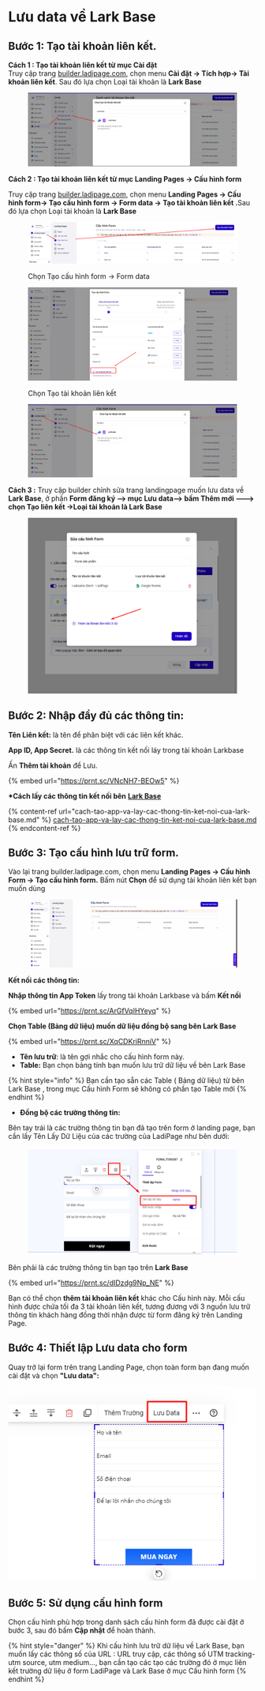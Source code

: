 # Lưu data về Lark Base

## **Bước 1: Tạo tài khoản liên kết.**

**Cách 1 : Tạo tài khoản liên kết từ mục Cài đặt** \
Truy cập trang [builder.ladipage.com](http://builder.ladipage.com/), chọn menu **Cài đặt -> Tích hợp-> Tài khoản liên kết**. Sau đó lựa chọn Loại tài khoản là **Lark Base**

<figure><img src="../../../.gitbook/assets/image (1414).png" alt=""><figcaption></figcaption></figure>

**Cách 2 : Tạo tài khoản liên kết từ mục Landing Pages -> Cấu hình form**

Truy cập trang [builder.ladipage.com](http://builder.ladipage.com/), chọn menu **Landing Pages -> Cấu hình form-> Tạo cấu hình form -> Form data -> Tạo tài khoản liên kết .**&#x53;au đó lựa chọn Loại tài khoản là **Lark Base**

<figure><img src="../../../.gitbook/assets/image (1297).png" alt=""><figcaption><p>Chọn Tạo cấu hình form -> Form data </p></figcaption></figure>

<figure><img src="../../../.gitbook/assets/image (1298).png" alt=""><figcaption><p>Chọn Tạo tài khoản liên kết</p></figcaption></figure>

<figure><img src="../../../.gitbook/assets/image (1415).png" alt=""><figcaption></figcaption></figure>

**Cách 3 :** Truy cập builder chỉnh sửa trang landingpage muốn lưu data về **Lark Base**, ở phần **Form đăng ký --> mục Lưu data--> bấm Thêm mới ---> chọn Tạo liên kết ->Loại tài khoản là Lark Base**

<figure><img src="../../../.gitbook/assets/image (27).png" alt=""><figcaption></figcaption></figure>

## **Bước 2:** Nhập đầy đủ các thông tin:

**Tên Liên kết:** là tên để phân biệt với các liên kết khác.&#x20;

**App ID, App Secret.** là các thông tin kết nối láy trong tài khoản Larkbase

Ấn **Thêm tài khoản** để Lưu.

{% embed url="https://prnt.sc/VNcNH7-BEOw5" %}

**\*Cách lấy các thông tin kết nối bên** [**Lark Base** ](cach-tao-app-va-lay-cac-thong-tin-ket-noi-cua-lark-base.md)

{% content-ref url="cach-tao-app-va-lay-cac-thong-tin-ket-noi-cua-lark-base.md" %}
[cach-tao-app-va-lay-cac-thong-tin-ket-noi-cua-lark-base.md](cach-tao-app-va-lay-cac-thong-tin-ket-noi-cua-lark-base.md)
{% endcontent-ref %}

## Bước 3: **Tạo** cấu hình lưu trữ form.

Vào lại trang builder.ladipage.com, chọn menu **Landing Pages -> Cấu hình Form -> Tạo cấu hình form.** Bấm nút **Chọn** để sử dụng tài khoản liên kết bạn muốn dùng

<figure><img src="../../../.gitbook/assets/cấu hình form (2).gif" alt=""><figcaption></figcaption></figure>

**Kết nối các thông tin:**

**Nhập thông tin App Token** lấy trong tài khoản Larkbase và bấm **Kết nối**&#x20;

{% embed url="https://prnt.sc/ArGfVqIHYeyq" %}

**Chọn Table (Bảng dữ liệu) muốn dữ liệu đồng bộ sang bên Lark Base**

{% embed url="https://prnt.sc/XqCDKriRnniV" %}

* **Tên lưu trữ**: là tên gợi nhắc cho cấu hình form này.
* **Table:** Bạn chọn bảng tính bạn muốn lưu trữ dữ liệu về bên Lark Base

{% hint style="info" %}
Bạn cần tạo sẵn các Table ( Bảng dữ liệu) từ bên Lark Base ,  trong mục Cấu hình Form sẽ không có phần tạo Table mới
{% endhint %}

* **Đồng bộ các trường thông tin:**&#x20;

Bên tay trái là các trường thông tin bạn đã tạo trên form ở landing page, bạn cần lấy Tên Lấy Dữ Liệu của các trường của LadiPage như bên dưới:

<figure><img src="../../../.gitbook/assets/tên lấy dữ liệu (2).png" alt=""><figcaption></figcaption></figure>

Bên phải là các trường thông tin bạn tạo trên **Lark Base**

{% embed url="https://prnt.sc/dIDzdg9Np_NE" %}

Bạn có thể chọn **thêm tài khoản liên kết** khác cho Cấu hình này. Mỗi cấu hình được chứa tối đa 3 tài khoản liên kết, tương đương với 3 nguồn lưu trữ thông tin khách hàng đồng thời nhận được từ form đăng ký trên Landing Page.

## **Bước 4: Thiết lập Lưu data cho form**

Quay trở lại form trên trang Landing Page, chọn toàn form bạn đang muốn cài đặt và chọn **"Lưu data":**

![](<../../../.gitbook/assets/image (279).png>)

## **Bước 5: Sử dụng cấu hình form**

&#x20;Chọn cấu hình phù hợp trong danh sách cấu hình form đã được cài đặt ở bước 3, sau đó bấm **Cập nhật** để hoàn thành.

{% hint style="danger" %}
Khi cấu hình lưu trữ dữ liệu về Lark Base, bạn muốn lấy các thông số của URL : URL truy cập, các thông số UTM tracking- utm source, utm medium..., bạn cần tạo các tạo các trường đó ở mục liên kết trường dữ liệu ở form LadiPage và Lark Base ở mục Cấu hình form&#x20;
{% endhint %}
